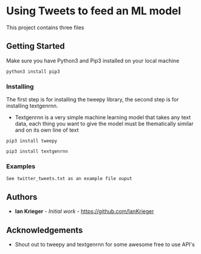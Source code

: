 # Using Tweets to feed an ML model
This project contains three files

## Getting Started

Make sure you have Python3 and Pip3 installed on your local machine

```
python3 install pip3
```

### Installing

The first step is for installing the tweepy library, the second step is for installing textgenrnn.

- Textgenrnn is a very simple machine learning model that takes any text data, each thing you want to give the model must be thematically similar and on its own line of text

```
pip3 install tweepy
```

```
pip3 install textgenrnn
```

### Examples

```
See twitter_tweets.txt as an example file ouput
```


## Authors

* **Ian Krieger** - *Initial work* - https://github.com/IanKrieger


## Acknowledgements
- Shout out to tweepy and textgenrnn for some awesome free to use API's